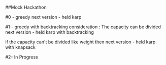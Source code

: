 ##Mock Hackathon

#0 - greedy
next version - held karp

#1 - greedy with backtracking 
consideration : The capacity can be divided
next version - held karp with backtracking

if the capacity can't be divided like weight then
next version - held karp with knapsack

#2- In Progress
